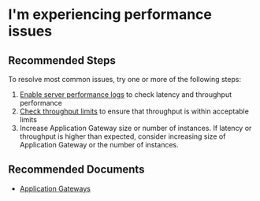 <properties
    pageTitle="I'm experiencing performance issues"
    description="I'm experiencing performance issues"
    service="microsoft.network"
    resource="applicationgateways"
    authors="kasparks"
    authoralias="kasparks"
    displayOrder="8"
    selfHelpType="resource"
    supportTopicIds=""
    resourceTags=""
    productPesIds=""
    cloudEnvironments="MoonCake"
/>

# I'm experiencing performance issues

## **Recommended Steps**

To resolve most common issues, try one or more of the following steps:

1. [Enable server performance logs](https://docs.azure.cn/application-gateway/application-gateway-diagnostics/) to check latency and throughput performance
2. [Check throughput limits](https://docs.azure.cn/application-gateway/application-gateway-introduction/) to ensure that throughput is within acceptable limits
3. Increase Application Gateway size or number of instances. If latency or throughput is higher than expected, consider increasing size of Application Gateway or the number of instances.

## **Recommended Documents**

* [Application Gateways](https://docs.azure.cn/application-gateway/)
